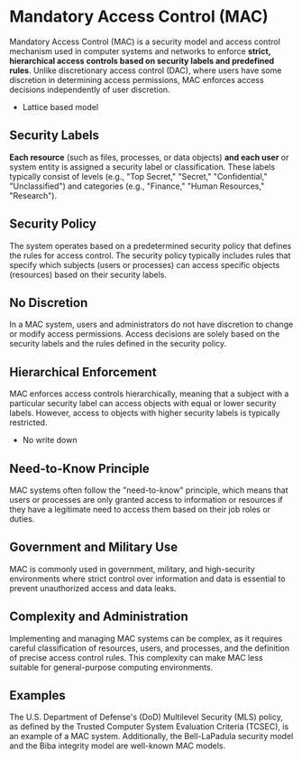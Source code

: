 # Mandatory Access Control (MAC)
Mandatory Access Control (MAC) is a security model and access control mechanism used in computer systems and networks to enforce **strict, hierarchical access controls based on security labels and predefined rules**. Unlike discretionary access control (DAC), where users have some discretion in determining access permissions, MAC enforces access decisions independently of user discretion.

- Lattice based model

## Security Labels
**Each resource** (such as files, processes, or data objects) **and each user** or system entity is assigned a security label or classification. These labels typically consist of levels (e.g., "Top Secret," "Secret," "Confidential," "Unclassified") and categories (e.g., "Finance," "Human Resources," "Research").

## Security Policy
The system operates based on a predetermined security policy that defines the rules for access control. The security policy typically includes rules that specify which subjects (users or processes) can access specific objects (resources) based on their security labels.

## No Discretion
In a MAC system, users and administrators do not have discretion to change or modify access permissions. Access decisions are solely based on the security labels and the rules defined in the security policy.

## Hierarchical Enforcement
MAC enforces access controls hierarchically, meaning that a subject with a particular security label can access objects with equal or lower security labels. However, access to objects with higher security labels is typically restricted. 
- No write down

## Need-to-Know Principle
MAC systems often follow the "need-to-know" principle, which means that users or processes are only granted access to information or resources if they have a legitimate need to access them based on their job roles or duties.

## Government and Military Use
MAC is commonly used in government, military, and high-security environments where strict control over information and data is essential to prevent unauthorized access and data leaks.

## Complexity and Administration
Implementing and managing MAC systems can be complex, as it requires careful classification of resources, users, and processes, and the definition of precise access control rules. This complexity can make MAC less suitable for general-purpose computing environments.

## Examples
The U.S. Department of Defense's (DoD) Multilevel Security (MLS) policy, as defined by the Trusted Computer System Evaluation Criteria (TCSEC), is an example of a MAC system. Additionally, the Bell-LaPadula security model and the Biba integrity model are well-known MAC models.
